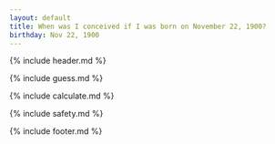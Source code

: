 ```yaml
---
layout: default
title: When was I conceived if I was born on November 22, 1900?
birthday: Nov 22, 1900
---
```


{% include header.md %}

{% include guess.md %}

{% include calculate.md %}

{% include safety.md %}

{% include footer.md %}



